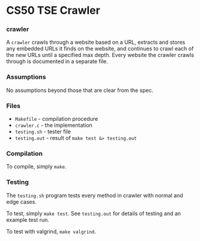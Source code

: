 # CS50 TSE Crawler

### crawler

A `crawler` crawls through a website based on a URL, extracts and stores any embedded URLs it finds on the website, and continues to crawl each of the new URLs until a specified max depth. Every website the crawler crawls through is documented in a separate file.

### Assumptions

No assumptions beyond those that are clear from the spec.

### Files

* `Makefile` - compilation procedure
* `crawler.c` - the implementation
* `testing.sh` - tester file
* `testing.out` - result of `make test &> testing.out`

### Compilation

To compile, simply `make`.

### Testing

The `testing.sh` program tests every method in crawler with normal and edge cases.

To test, simply `make test`.
See `testing.out` for details of testing and an example test run.

To test with valgrind, `make valgrind`.
